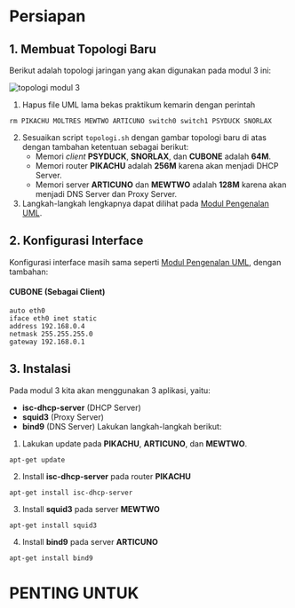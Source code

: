# Persiapan
## 1. Membuat Topologi Baru
Berikut adalah topologi jaringan yang akan digunakan pada modul 3 ini:

![topologi modul 3](img/topologiM3.png)

1. Hapus file UML lama bekas praktikum kemarin dengan perintah
```
rm PIKACHU MOLTRES MEWTWO ARTICUNO switch0 switch1 PSYDUCK SNORLAX
```
2. Sesuaikan script `topologi.sh` dengan gambar topologi baru di atas dengan tambahan ketentuan sebagai berikut:
	+ Memori _client_ __PSYDUCK__, __SNORLAX__, dan __CUBONE__ adalah __64M__.
	+ Memori router __PIKACHU__ adalah __256M__ karena akan menjadi DHCP Server.
	+ Memori server __ARTICUNO__ dan __MEWTWO__ adalah __128M__ karena akan menjadi DNS Server dan Proxy Server.
3. Langkah-langkah lengkapnya dapat dilihat pada [Modul Pengenalan UML](https://github.com/afrchmdi/Jarkom-Modul-Pengenalan-UML).

## 2. Konfigurasi Interface
Konfigurasi interface masih sama seperti [Modul Pengenalan UML](https://github.com/afrchmdi/Jarkom-Modul-Pengenalan-UML), dengan tambahan:
#### CUBONE (Sebagai Client)
```
auto eth0
iface eth0 inet static
address 192.168.0.4
netmask 255.255.255.0
gateway 192.168.0.1
```
## 3. Instalasi
Pada modul 3 kita akan menggunakan 3 aplikasi, yaitu:
+ __isc-dhcp-server__ (DHCP Server)
+ __squid3__ (Proxy Server)
+ __bind9__ (DNS Server)
Lakukan langkah-langkah berikut:
1. Lakukan update pada __PIKACHU__, __ARTICUNO__, dan __MEWTWO__.
```
apt-get update
```
2. Install __isc-dhcp-server__ pada router __PIKACHU__
```
apt-get install isc-dhcp-server
```
3. Install __squid3__ pada server __MEWTWO__
```
apt-get install squid3
```
4. Install __bind9__ pada server __ARTICUNO__
```
apt-get install bind9
```
# PENTING UNTUK 
<!--stackedit_data:
eyJoaXN0b3J5IjpbMTUyMzMyNTU0NiwyMTQ1MDEwNTA4LDYwNz
I0MjI0Ml19
-->